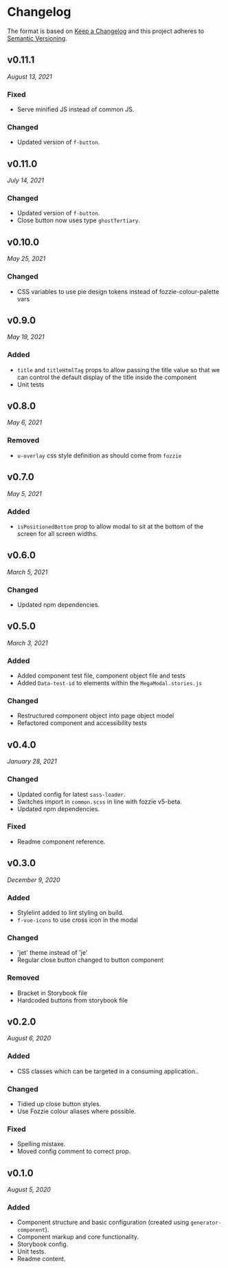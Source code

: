 # Changelog

The format is based on [Keep a Changelog](http://keepachangelog.com/en/1.0.0/)
and this project adheres to [Semantic Versioning](http://semver.org/spec/v2.0.0.html).


v0.11.1
------------------------------
*August 13, 2021*

### Fixed
- Serve minified JS instead of common JS.

### Changed
- Updated version of `f-button`.

v0.11.0
------------------------------
*July 14, 2021*

### Changed
- Updated version of `f-button`.
- Close button now uses type `ghostTertiary`.


v0.10.0
------------------------------
*May 25, 2021*

### Changed
- CSS variables to use pie design tokens instead of fozzie-colour-palette vars


v0.9.0
------------------------------
*May 19, 2021*

### Added
- `title` and `titleHtmlTag` props to allow passing the title value so that we can control the default display of the title inside the component
- Unit tests


v0.8.0
------------------------------
*May 6, 2021*

### Removed
- `u-overlay` css style definition as should come from `fozzie`


v0.7.0
------------------------------
*May 5, 2021*

### Added
- `isPositionedBottom` prop to allow modal to sit at the bottom of the screen for all screen widths.


v0.6.0
------------------------------
*March 5, 2021*

### Changed
- Updated npm dependencies.


v0.5.0
------------------------------
*March 3, 2021*

### Added
- Added component test file, component object file and tests
- Added `Data-test-id` to elements within the `MegaModal.stories.js`

### Changed
- Restructured component object into page object model
- Refactored component and accessibility tests


v0.4.0
------------------------------
*January 28, 2021*

### Changed
- Updated config for latest `sass-loader`.
- Switches import in `common.scss` in line with fozzie v5-beta.
- Updated npm dependencies.

### Fixed
- Readme component reference.

v0.3.0
------------------------------
*December 9, 2020*

### Added
- Stylelint added to lint styling on build.
- `f-vue-icons` to use cross icon in the modal

### Changed
- 'jet' theme instead of 'je'
- Regular close button changed to button component

### Removed
- Bracket in Storybook file
- Hardcoded buttons from storybook file


v0.2.0
------------------------------
*August 6, 2020*

### Added
- CSS classes which can be targeted in a consuming application..

### Changed
- Tidied up close button styles.
- Use Fozzie colour aliases where possible.

### Fixed
- Spelling mistaxe.
- Moved config comment to correct prop.


v0.1.0
------------------------------
*August 5, 2020*

### Added
- Component structure and basic configuration (created using `generator-component`).
- Component markup and core functionality.
- Storybook config.
- Unit tests.
- Readme content.
